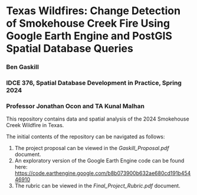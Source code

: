 # Texas Wildfires: Change Detection of Smokehouse Creek Fire Using Google Earth Engine and PostGIS Spatial Database Queries

### Ben Gaskill
### IDCE 376, Spatial Database Development in Practice, Spring 2024
### Professor Jonathan Ocon and TA Kunal Malhan

This repository contains data and spatial analysis of the 2024 Smokehouse Creek Wildfire in Texas.

The initial contents of the repository can be navigated as follows:
1. The project proposal can be viewed in the *Gaskill_Proposal.pdf* document.
2. An exploratory version of the Google Earth Engine code can be found here: https://code.earthengine.google.com/b8b073900b632ae680cd191b45446910
3. The rubric can be viewed in the *Final_Project_Rubric.pdf* document.
